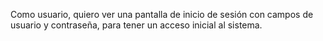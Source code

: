 Como usuario, quiero ver una pantalla de inicio de sesión con campos de usuario y contraseña, para tener un acceso inicial al sistema.